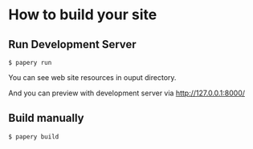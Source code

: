 # How to build your site

## Run Development Server

    $ papery run

You can see web site resources in ouput directory.

And you can preview with development server via <http://127.0.0.1:8000/>

## Build manually

    $ papery build
